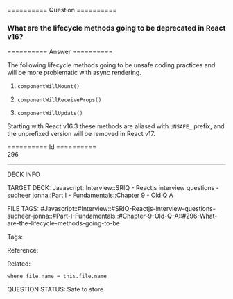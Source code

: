 ========== Question ==========  

### What are the lifecycle methods going to be deprecated in React v16?  

========== Answer ==========  

The following lifecycle methods going to be unsafe coding practices and will be more problematic with async rendering.

1. `componentWillMount()`

2. `componentWillReceiveProps()`

3. `componentWillUpdate()`

Starting with React v16.3 these methods are aliased with `UNSAFE_` prefix, and the unprefixed version will be removed in React v17.

========== Id ==========  
296

---

DECK INFO

TARGET DECK: Javascript::Interview::SRIQ - Reactjs interview questions - sudheer jonna::Part I - Fundamentals::Chapter 9 - Old Q A

FILE TAGS: #Javascript::#Interview::#SRIQ-Reactjs-interview-questions-sudheer-jonna::#Part-I-Fundamentals::#Chapter-9-Old-Q-A::#296-What-are-the-lifecycle-methods-going-to-be

Tags:

Reference:

Related:

```dataview
where file.name = this.file.name
```
QUESTION STATUS: Safe to store
